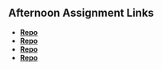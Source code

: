 ## Afternoon Assignment Links

* **[Repo](https://github.com/Nasery123/<ASSIGNMENT_REPO>)**
* **[Repo](https://github.com/Nasery123/lateSpring23_gregslistVue)**
* **[Repo](https://github.com/Nasery123/Re-Gifted)**
* **[Repo](https://github.com/Nasery123/Blogger)**
